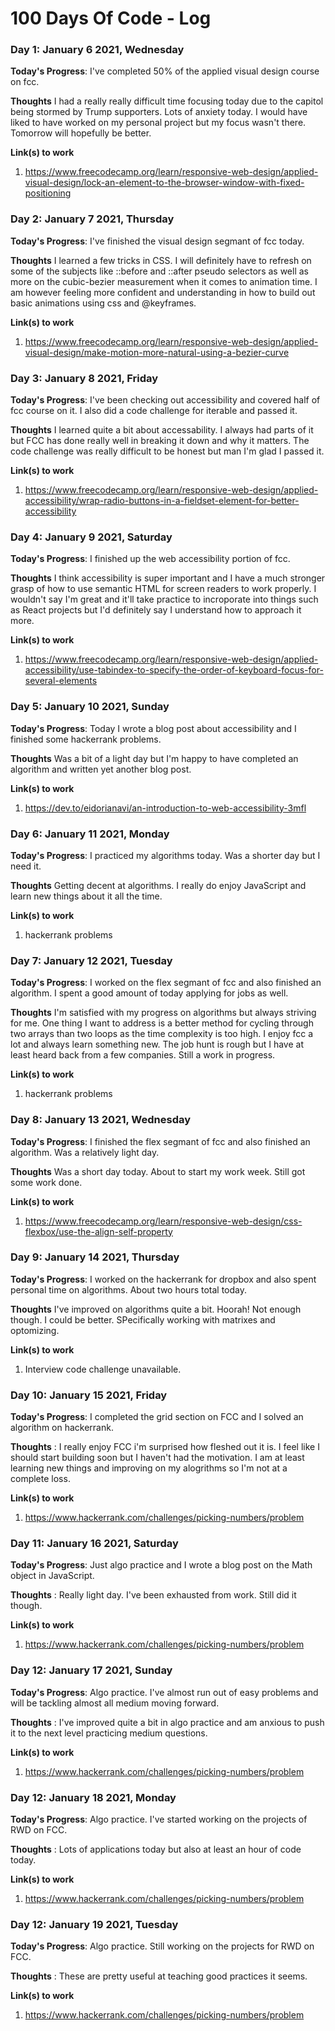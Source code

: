 # 100 Days Of Code - Log


### Day 1: January 6 2021, Wednesday

**Today's Progress**: I've completed 50% of the applied visual design course on fcc. 

**Thoughts** I had a really really difficult time focusing today due to the capitol being stormed by Trump supporters. Lots of anxiety today. I would have liked to have worked on my personal project but my focus wasn't there. Tomorrow will hopefully be better.

**Link(s) to work**
1. https://www.freecodecamp.org/learn/responsive-web-design/applied-visual-design/lock-an-element-to-the-browser-window-with-fixed-positioning



### Day 2: January 7 2021, Thursday

**Today's Progress**: I've finished the visual design segmant of fcc today.

**Thoughts** I learned a few tricks in CSS. I will definitely have to refresh on some of the subjects like ::before and ::after pseudo selectors as well as more on the cubic-bezier measurement when it comes to animation time. I am however feeling more confident and understanding in how to build out basic animations using css and @keyframes.

**Link(s) to work**
1. https://www.freecodecamp.org/learn/responsive-web-design/applied-visual-design/make-motion-more-natural-using-a-bezier-curve


### Day 3: January 8 2021, Friday

**Today's Progress**: I've been checking out accessibility and covered half of fcc course on it. I also did a code challenge for iterable and passed it. 

**Thoughts** I learned quite a bit about accessability. I always had parts of it but FCC has done really well in breaking it down and why it matters. The code challenge was really difficult to be honest but man I'm glad I passed it. 

**Link(s) to work**
1. https://www.freecodecamp.org/learn/responsive-web-design/applied-accessibility/wrap-radio-buttons-in-a-fieldset-element-for-better-accessibility

### Day 4: January 9 2021, Saturday

**Today's Progress**: I finished up the web accessibility portion of fcc.

**Thoughts** I think accessibility is super important and I have a much stronger grasp of how to use semantic HTML for screen readers to work properly. I wouldn't say I'm great and it'll take practice to incroporate into things such as React projects but I'd definitely say I understand how to approach it more. 

**Link(s) to work**
1. https://www.freecodecamp.org/learn/responsive-web-design/applied-accessibility/use-tabindex-to-specify-the-order-of-keyboard-focus-for-several-elements

### Day 5: January 10 2021, Sunday

**Today's Progress**: Today I wrote a blog post about accessibility and I finished some hackerrank problems. 

**Thoughts** Was a bit of a light day but I'm happy to have  completed an algorithm and written yet another blog post.

**Link(s) to work**
1. https://dev.to/eidorianavi/an-introduction-to-web-accessibility-3mfl

### Day 6: January 11 2021, Monday

**Today's Progress**: I practiced my algorithms today. Was a shorter day but I need it. 

**Thoughts** Getting decent at algorithms. I really do enjoy JavaScript and learn new things about it all the time. 

**Link(s) to work**
1. hackerrank problems

### Day 7: January 12 2021, Tuesday

**Today's Progress**: I worked on the flex segmant of fcc and also finished an algorithm. I spent a good amount of today applying for jobs as well.

**Thoughts**  I'm satisfied with my progress on algorithms but always striving for me. One thing I want to address is a better method for cycling through two arrays than two loops as the time complexity is too high. I enjoy fcc a lot and always learn something new. The job hunt is rough but I have at least heard back from a few companies. Still a work in progress.

**Link(s) to work**
1. hackerrank problems

### Day 8: January 13 2021, Wednesday

**Today's Progress**: I finished the flex segmant of fcc and also finished an algorithm. Was a relatively light day.

**Thoughts**  Was a short day today. About to start my work week. Still got some work done. 

**Link(s) to work**
1. https://www.freecodecamp.org/learn/responsive-web-design/css-flexbox/use-the-align-self-property

### Day 9: January 14 2021, Thursday

**Today's Progress**: I worked on the hackerrank for dropbox and also spent personal time on algorithms. About two hours total today.

**Thoughts**  I've improved on algorithms quite a bit. Hoorah! Not enough though. I could be better. SPecifically working with matrixes and optomizing.

**Link(s) to work**
1. Interview code challenge unavailable. 

### Day 10: January 15 2021, Friday

**Today's Progress**: I completed the grid section on FCC and I solved an algorithm on hackerrank.

**Thoughts** : I really enjoy FCC i'm surprised how fleshed out it is. I feel like I should start building soon but I haven't had the motivation. I am at least learning new things and improving on my alogrithms so I'm not at a complete loss. 

**Link(s) to work**
1. https://www.hackerrank.com/challenges/picking-numbers/problem

### Day 11: January 16 2021, Saturday

**Today's Progress**: Just algo practice and I wrote a blog post on the Math object in JavaScript.

**Thoughts** : Really light day. I've been exhausted from work. Still did it though. 

**Link(s) to work**
1. https://www.hackerrank.com/challenges/picking-numbers/problem

### Day 12: January 17 2021, Sunday

**Today's Progress**: Algo practice. I've almost run out of easy problems and will be tackling almost all medium moving forward. 

**Thoughts** : I've improved quite a bit in algo practice and am anxious to push it to the next level practicing medium questions. 

**Link(s) to work**
1. https://www.hackerrank.com/challenges/picking-numbers/problem

### Day 12: January 18 2021, Monday

**Today's Progress**: Algo practice. I've started working on the projects of RWD on FCC.

**Thoughts** : Lots of applications today but also at least an hour of code today.

**Link(s) to work**
1. https://www.hackerrank.com/challenges/picking-numbers/problem

### Day 12: January 19 2021, Tuesday

**Today's Progress**: Algo practice. Still working on the projects for RWD on FCC.

**Thoughts** : These are pretty useful at teaching good practices it seems. 

**Link(s) to work**
1. https://www.hackerrank.com/challenges/picking-numbers/problem